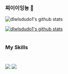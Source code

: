 ### 찌이이잉뇽 👋


![dlwlsdudo1's github stats](https://github-readme-stats.vercel.app/api?username=dlwlsdudo1&show_icons=true)

[![dlwlsdudo1's github stats](https://github-readme-stats.vercel.app/api/top-langs/?username=dlwlsdudo1&show_icons=true&hide_border=true&title_color=004386&icon_color=004386&layout=compact)](https://github.com/dlwlsdudo1)
<br><br>

<h3>My Skills<h3>
  <br>
<img src="https://img.shields.io/badge/Python-3776AB?style=flat-square&logo=Python&logoColor=white"/>
  <img src="https://img.shields.io/badge/OracleDB-MySQL-red"/>

<!--
**dlwlsdudo1/dlwlsdudo1** is a ✨ _special_ ✨ repository because its `README.md` (this file) appears on your GitHub profile.

Here are some ideas to get you started:

- 🔭 I’m currently working on ...
- 🌱 I’m currently learning ...
- 👯 I’m looking to collaborate on ...
- 🤔 I’m looking for help with ...
- 💬 Ask me about ...
- 📫 How to reach me: ...
- 😄 Pronouns: ...
- ⚡ Fun fact: ...
-->
